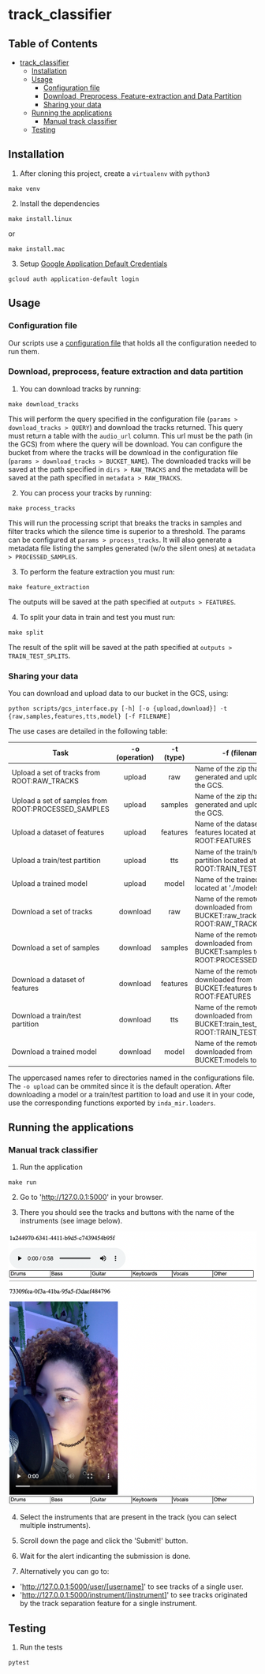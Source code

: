 # track_classifier

## Table of Contents

- [track\_classifier](#track_classifier)
  - [Installation](#installation)
  - [Usage](#usage)
    - [Configuration file](#configuration-file)
    - [Download, Preprocess, Feature-extraction and Data Partition](#download-preprocess-feature-extraction-and-data-partition)
    - [Sharing your data](#sharing-your-data)
  - [Running the applications](#running-the-applications)
    - [Manual track classifier](#manual-track-classifier)
  - [Testing](#testing)

## Installation

1. After cloning this project, create a `virtualenv` with `python3`

```shell
make venv
```

2. Install the dependencies

```shell
make install.linux
```

or

```shell
make install.mac
```

3. Setup [Google Application Default Credentials](https://cloud.google.com/docs/authentication/application-default-credentials?hl=pt-br)

```shell
gcloud auth application-default login
```

## Usage

### Configuration file

Our scripts use a [configuration file](scripts/config_files/instrument_classification.json) that holds all the configuration needed to run them.

### Download, preprocess, feature extraction and data partition

1. You can download tracks by running:

```shell
make download_tracks
```

This will perform the query specified in the configuration file (`params > download_tracks > QUERY`) and download the tracks returned. This query must return a table with the `audio_url` column. This url must be the path (in the GCS) from where the query will be download. You can configure the bucket from where the tracks will be download in the configuration file (`params > download_tracks > BUCKET_NAME`). The downloaded tracks will be saved at the path specified in `dirs > RAW_TRACKS` and the metadata will be saved at the path specified in `metadata > RAW_TRACKS`.

2. You can process your tracks by running:

```shell
make process_tracks
```

This will run the processing script that breaks the tracks in samples and filter tracks which the silence time is superior to a threshold. The params can be configured at `params > process_tracks`. It will also generate a metadata file listing the samples generated (w/o the silent ones) at `metadata > PROCESSED_SAMPLES`.

3. To perform the feature extraction you must run:

```shell
make feature_extraction
```

The outputs will be saved at the path specified at `outputs > FEATURES`.

4. To split your data in train and test you must run:

```shell
make split
```

The result of the split will be saved at the path specified at `outputs > TRAIN_TEST_SPLITS`.

### Sharing your data

You can download and upload data to our bucket in the GCS, using:

```shell
python scripts/gcs_interface.py [-h] [-o {upload,download}] -t {raw,samples,features,tts,model} [-f FILENAME]
```

The use cases are detailed in the following table:

|               Task              |    -o (operation)   |    -t  (type)  |                                                -f                 (filename)                               |
|-------------------------------|:--------:|:--------:|------------------------------------------------------------------------------------------------|
| Upload a set of tracks from ROOT:RAW_TRACKS         |  upload  |    raw   | Name of the zip that will be generated and uploaded to the GCS.                                  |
| Upload a set of samples from ROOT:PROCESSED_SAMPLES       |  upload  |  samples | Name of the zip that will be generated and uploaded to the GCS.                                  |
| Upload a dataset of features    |  upload  | features | Name of the dataset of features located at ROOT:FEATURES                                         |
| Upload a train/test partition   |  upload  |    tts   | Name of the train/test partition located at ROOT:TRAIN_TEST_SPLITS                               |
| Upload a trained model          |  upload  |   model  | Name of the trained model located at './models'                                                  |
| Download a set of tracks        | download |    raw   | Name of the remote file to be downloaded from BUCKET:raw_tracks to ROOT:RAW_TRACKS               |
| Download a set of samples       | download | samples  | Name of the remote file to be downloaded from BUCKET:samples to ROOT:PROCESSED_SAMPLES           |
| Download a dataset of features  | download | features | Name of the remote file to be downloaded from BUCKET:features to ROOT:FEATURES                   |
| Download a train/test partition | download |    tts   | Name of the remote file to be downloaded from BUCKET:train_test_splits to ROOT:TRAIN_TEST_SPLITS |
| Download a trained model        | download |   model  | Name of the remote file to be downloaded from BUCKET:models to './models'                        |

The uppercased names refer to directories named in the configurations file. The `-o upload` can be ommited since it is the default operation. After downloading a model or a train/test partition to load and use it in your code, use the corresponding functions exported by `inda_mir.loaders`.

## Running the applications

### Manual track classifier

1. Run the application

```shell
make run
```

2. Go to 'http://127.0.0.1:5000' in your browser.

3. There you should see the tracks and buttons with the name of the instruments (see image below).

![Alt text](docs/images/interface.png)

4. Select the instruments that are present in the track (you can select multiple instruments).

5. Scroll down the page and click the 'Submit!' button. 

6. Wait for the alert indicanting the submission is done.

7. Alternatively you can go to:
 - 'http://127.0.0.1:5000/user/[username]' to see tracks of a single user.
 - 'http://127.0.0.1:5000/instrument/[instrument]' to see tracks originated by the track separation feature for a single instrument.

## Testing

1. Run the tests

```shell
pytest
```